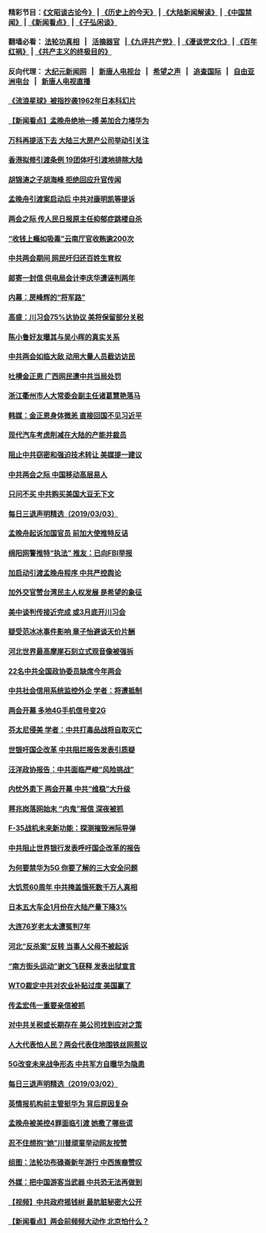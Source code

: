 #### 精彩节目：[《文昭谈古论今》](http://155.138.205.71/wenzhao) | [《历史上的今天》](http://155.138.205.71/today-in-history) | [《大陆新闻解读》](http://155.138.205.71/ntdtv-comedy) | [《中国禁闻》](http://155.138.205.71/ntdtv-news) | [《新闻看点》](http://155.138.205.71/news-insight) | [《子弘闲谈》](http://155.138.205.71/zihongxiantan/) 

 #### 翻墙必看： [法轮功真相](http://155.138.205.71:10000/videos/truth.html) &nbsp;&nbsp;|&nbsp;&nbsp; [活摘器官](http://155.138.205.71:10000/videos/res/Organs/) &nbsp;&nbsp;|[《九评共产党》](http://155.138.205.71:10000/videos/jiuping) | [《漫谈党文化》](http://155.138.205.71:10000/videos/mtdwh) | [《百年红祸》](http://155.138.205.71:10000/videos/bnhh) | [《共产主义的终极目的》](http://155.138.205.71:10000/videos/res/zjmd) 

 #### 反向代理： [大纪元新闻网](http://155.138.205.71:10080/) &nbsp;&nbsp;|&nbsp;&nbsp; [新唐人电视台](http://155.138.205.71:8000/) &nbsp;&nbsp;|&nbsp;&nbsp; [希望之声](http://155.138.205.71:8200/) &nbsp;&nbsp;|&nbsp;&nbsp; [追查国际](http://155.138.205.71:10010/) &nbsp;&nbsp;|&nbsp;&nbsp; [自由亚洲电台](http://155.138.205.71:9800/) &nbsp;&nbsp;|&nbsp;&nbsp; [新唐人电视直播](http://155.138.205.71/) 

#### [《流浪星球》被指抄袭1962年日本科幻片](../pages/nsc413/n11088838.md?t=03041837) 

#### [【新闻看点】孟晚舟绝地一搏 美加合力堵华为](../pages/nsc413/n11088953.md?t=03041837) 

#### [万科再提活下去 大陆三大房产公司举动引关注](../pages/nsc413/n11088765.md?t=03041837) 

#### [香港拟修引渡条例 19团体吁引渡地排除大陆](../pages/nsc413/n11088426.md?t=03041837) 

#### [胡锦涛之子胡海峰 拒绝回应升官传闻](../pages/nsc413/n11088780.md?t=03041837) 

#### [孟晚舟引渡案启动后 中共对康明凯等提诉](../pages/nsc413/n11088748.md?t=03041837) 

#### [两会之际 传人民日报原主任抑郁症跳楼自杀](../pages/nsc413/n11088684.md?t=03041837) 

#### [“收钱上瘾如吸毒”云南厅官收贿逾200次](../pages/nsc413/n11088647.md?t=03041837) 


#### [中共两会期间 网民吁归还百姓生育权](../pages/nsc413/n11088346.md?t=03041837) 

#### [邮寄一封信 供电局会计李庆华遭诬判两年](../pages/nsc413/n11083913.md?t=03041837) 

#### [内幕：房峰辉的“将军路”](../pages/nsc413/n11075173.md?t=03041837) 

#### [高盛：川习会75%达协议 美将保留部分关税](../pages/nsc413/n11088120.md?t=03041837) 

#### [陈小鲁好友曝其与吴小晖的真实关系](../pages/nsc413/n11088049.md?t=03041837) 

#### [中共两会如临大敌 动用大量人员截访访民](../pages/nsc413/n11087608.md?t=03041837) 

#### [吐槽金正恩 广西网民遭中共当局处罚](../pages/nsc413/n11087515.md?t=03041837) 

#### [浙江衢州市人大常委会副主任诸葛慧艳落马](../pages/nsc413/n11087407.md?t=03041837) 

#### [韩媒：金正恩身体微恙 直接回国不见习近平](../pages/nsc413/n11087635.md?t=03041837) 

#### [现代汽车考虑削减在大陆的产能并裁员](../pages/nsc413/n11087114.md?t=03041837) 

#### [阻止中共窃密和强迫技术转让 美媒提一建议](../pages/nsc413/n11087339.md?t=03041837) 

#### [中共两会之际 中国移动高层易人](../pages/nsc413/n11087237.md?t=03041837) 

#### [只问不买 中共购买美国大豆无下文](../pages/nsc413/n11086668.md?t=03041837) 

#### [每日三退声明精选（2019/03/03）](../pages/nsc413/n11087117.md?t=03041837) 

#### [孟晚舟起诉加国官员 前加大使推特反诘](../pages/nsc413/n11086438.md?t=03041837) 

#### [绵阳网警推特“执法” 推友：已向FBI举报](../pages/nsc413/n11086956.md?t=03041837) 

#### [加启动引渡孟晚舟程序 中共严控舆论](../pages/nsc413/n11086780.md?t=03041837) 

#### [加外交官赞台湾民主人权发展 是希望的象征](../pages/nsc413/n11086672.md?t=03041837) 

#### [美中谈判传接近完成 或3月底开川习会](../pages/nsc413/n11086539.md?t=03041837) 

#### [疑受范冰冰事件影响 章子怡避谈天价片酬](../pages/nsc413/n11086291.md?t=03041837) 

#### [河北世界最高摩崖石刻立式观音像被强拆](../pages/nsc413/n11086451.md?t=03041837) 

#### [22名中共全国政协委员缺席今年两会](../pages/nsc413/n11086447.md?t=03041837) 

#### [中共社会信用系统监控外企 学者：将遭抵制](../pages/nsc413/n11085884.md?t=03041837) 

#### [两会开幕 多地4G手机信号变2G](../pages/nsc413/n11086285.md?t=03041837) 

#### [芬太尼侵美 学者：中共打毒品战将自取灭亡](../pages/nsc413/n11085850.md?t=03041837) 

#### [世银吁国企改革 中共阻拦报告发表引质疑](../pages/nsc413/n11085302.md?t=03041837) 

#### [汪洋政协报告：中共面临严峻“风险挑战”](../pages/nsc413/n11086144.md?t=03041837) 

#### [内忧外患下 两会开幕 中共“维稳”大升级](../pages/nsc413/n11086133.md?t=03041837) 

#### [蒋兆岗落网始末 “内鬼”报信 深夜被抓](../pages/nsc413/n11085892.md?t=03041837) 


#### [F-35战机未来新功能：探测摧毁洲际导弹](../pages/nsc413/n11084576.md?t=03041837) 

#### [中共阻止世界银行发表呼吁国企改革的报告](../pages/nsc413/n11085704.md?t=03041837) 

#### [为何要禁华为5G 你要了解的三大安全问题](../pages/nsc413/n11080881.md?t=03041837) 

#### [大饥荒60周年 中共掩盖饿死数千万人真相](../pages/nsc413/n11084521.md?t=03041837) 

#### [日本五大车企1月份在大陆产量下降3%](../pages/nsc413/n11085662.md?t=03041837) 

#### [大连76岁老太太遭冤判7年](../pages/nsc413/n11084378.md?t=03041837) 

#### [河北“反杀案”反转 当事人父母不被起诉](../pages/nsc413/n11085490.md?t=03041837) 

#### [“南方街头运动”谢文飞获释 发表出狱宣言](../pages/nsc413/n11085379.md?t=03041837) 

#### [WTO裁定中共对农业补贴过度 美国赢了](../pages/nsc413/n11085157.md?t=03041837) 

#### [传孟宏伟一重要亲信被抓](../pages/nsc413/n11085203.md?t=03041837) 

#### [对中共关税或长期存在 美公司找到应对之策](../pages/nsc413/n11084764.md?t=03041837) 

#### [人大代表怕人民？两会代表住地围铁丝网惹议](../pages/nsc413/n11085082.md?t=03041837) 

#### [5G改变未来战争形态 中共军方自曝华为隐患](../pages/nsc413/n11080193.md?t=03041837) 

#### [每日三退声明精选（2019/03/02）](../pages/nsc413/n11085114.md?t=03041837) 

#### [英情报机构前主管挺华为 背后原因复杂](../pages/nsc413/n11083841.md?t=03041837) 

#### [孟晚舟被美控4罪面临引渡 她撒了哪些谎](../pages/nsc413/n11084821.md?t=03041837) 

#### [忍不住想抱“她”川普顽童举动网友按赞](../pages/nsc413/n11084691.md?t=03041837) 

#### [组图：法轮功布碌崙新年游行 中西族裔赞叹](../pages/nsc413/n11084713.md?t=03041837) 

#### [外媒：把中国游客当武器 中共恐无法再做到](../pages/nsc413/n11082194.md?t=03041837) 

#### [【视频】中共政府摇钱树 最肮脏秘密大公开](../pages/nsc413/n11018479.md?t=03041837) 

#### [【新闻看点】两会前频频大动作 北京怕什么？](../pages/nsc413/n11084463.md?t=03041837) 

